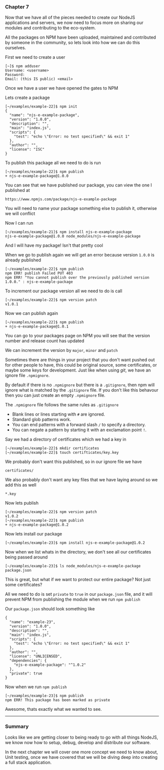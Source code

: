 ### Chapter 7 

Now that we have all of the pieces needed to create our NodeJS applications and servers, we now need to focus more on sharing our modules and contributing to the eco-system. 

All the packages on NPM have been uploaded, maintained and contributed by someone in the community, so lets look into how we can do this ourselves.

First we need to create a user

	[~]$ npm adduser                                                               
	Username: <username>
	Password: 
	Email: (this IS public) <email>

Once we have a user we have opened the gates to NPM

Lets create a package

	[~/examples/example-22]$ npm init 
	{
	  "name": "njs-e-example-package",
	  "version": "1.0.0",
	  "description": "",
	  "main": "index.js",
	  "scripts": {
	    "test": "echo \"Error: no test specified\" && exit 1"
	  },
	  "author": "",
	  "license": "ISC"
	}

To publish this package all we need to do is run 

	[~/examples/example-22]$ npm publish
	+ njs-e-example-package@1.0.0

You can see that we have published our package, you can view the one I published at 

	https://www.npmjs.com/package/njs-e-example-package

You will need to name your package something else to publish it, otherwise we will conflict 

Now I can run

	[~/examples/example-21]$ npm install njs-e-example-package 
	njs-e-example-package@1.0.0 node_modules/njs-e-example-package
	 
And I will have my package! Isn't that pretty cool

When we go to publish again we will get an error because version `1.0.0` is already published

	[~/examples/example-22]$ npm publish
	npm ERR! publish Failed PUT 403
	npm ERR! "You cannot publish over the previously published version 1.0.0." : njs-e-example-package

To increment our package version all we need to do is call

	[~/examples/example-22]$ npm version patch
	v1.0.1

Now we can publish again

	[~/examples/example-22]$ npm publish
	+ njs-e-example-package@1.0.1

You can go to your packages page on NPM you will see that the version number and release count has updated

We can increment the version by `major`, `minor` and `patch` 

Sometimes there are things in your project that you don't want pushed out for other people to have, this could be original source, some certificates, or maybe some keys for development. Just like when using *git*, we have an ignore file `.npmignore`. 

By default if there is no `.npmignore` but there is a `.gitignore`, then npm will ignore what is matched by the `.gitignore` file. If you don't like this behavour then you can just create an empty `.npmignore` file. 

The `.npmignore` file follows the same rules as `.gitignore`

- Blank lines or lines starting with `#` are ignored.
- Standard glob patterns work.
- You can end patterns with a forward slash `/` to specify a directory.
- You can negate a pattern by starting it with an exclamation point `!`.

Say we had a directory of certificates which we had a key in 

	
	[~/examples/example-22]$ mkdir certificates
	[~/examples/example-22]$ touch certifticates/key.key

We probably don't want this published, so in our ignore file we have

	certificates/

We also probably don't want any key files that we have laying around so we add this as well

	*.key

Now lets publish 

	[~/examples/example-22]$ npm version patch
	v1.0.2
	[~/examples/example-22]$ npm publish 
	+ njs-e-example-package@1.0.2

Now lets install our package

	[~/examples/example-23]$ npm install njs-e-example-package@1.0.2

Now when we list whats in the directory, we don't see all our certificates being passed around

	[~/examples/example-23]$ ls node_modules/njs-e-example-package
	package.json

This is great, but what if we want to protect our entire package? Not just some certificates?

All we need to do is set `private` to `true` in our `package.json` file, and it will prevent NPM from publishing the module when we run `npm publish` 

Our `package.json` should look something like

	{
	  "name": "example-23",
	  "version": "1.0.0",
	  "description": "",
	  "main": "index.js",
	  "scripts": {
	    "test": "echo \"Error: no test specified\" && exit 1"
	  },
	  "author": "",
	  "license": "UNLICENSED",
	  "dependencies": {
	    "njs-e-example-package": "^1.0.2"
	  },
	  "private": true
	}

Now when we run `npm publish`

	[~/examples/example-23]$ npm publish 
	npm ERR! This package has been marked as private

Awesome, thats exactly what we wanted to see. 

----------

### Summary

Looks like we are getting closer to being ready to go with all things NodeJS, we know now how to setup, debug, develop and distribute our software. 

In the next chapter we will cover one more concept we need to know about, Unit testing, once we have covered that we will be diving deep into creating a full stack application.

